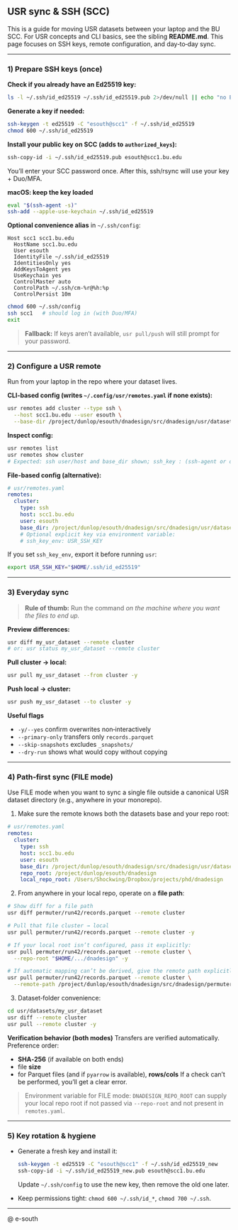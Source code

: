 ## USR sync & SSH (SCC)

This is a guide for moving USR datasets between your laptop and the BU SCC. For USR concepts and CLI basics, see the sibling **README.md**. This page focuses on SSH keys, remote configuration, and day‑to‑day sync.

---

### 1) Prepare SSH keys (once)

**Check if you already have an Ed25519 key:**
```bash
ls -l ~/.ssh/id_ed25519 ~/.ssh/id_ed25519.pub 2>/dev/null || echo "no Ed25519 key yet"
````

**Generate a key if needed:**

```bash
ssh-keygen -t ed25519 -C "esouth@scc1" -f ~/.ssh/id_ed25519
chmod 600 ~/.ssh/id_ed25519
```

**Install your public key on SCC (adds to `authorized_keys`):**

```bash
ssh-copy-id -i ~/.ssh/id_ed25519.pub esouth@scc1.bu.edu
```

You’ll enter your SCC password once. After this, ssh/rsync will use your key + Duo/MFA.

**macOS: keep the key loaded**

```bash
eval "$(ssh-agent -s)"
ssh-add --apple-use-keychain ~/.ssh/id_ed25519
```

**Optional convenience alias** in `~/.ssh/config`:

```
Host scc1 scc1.bu.edu
  HostName scc1.bu.edu
  User esouth
  IdentityFile ~/.ssh/id_ed25519
  IdentitiesOnly yes
  AddKeysToAgent yes
  UseKeychain yes
  ControlMaster auto
  ControlPath ~/.ssh/cm-%r@%h:%p
  ControlPersist 10m
```

```bash
chmod 600 ~/.ssh/config
ssh scc1   # should log in (with Duo/MFA)
exit
```

> **Fallback:** If keys aren’t available, `usr pull/push` will still prompt for your password.

---

### 2) Configure a USR remote

Run from your laptop in the repo where your dataset lives.

**CLI-based config (writes `~/.config/usr/remotes.yaml` if none exists):**

```bash
usr remotes add cluster --type ssh \
  --host scc1.bu.edu --user esouth \
  --base-dir /project/dunlop/esouth/dnadesign/src/dnadesign/usr/datasets
```

**Inspect config:**

```bash
usr remotes list
usr remotes show cluster
# Expected: ssh user/host and base_dir shown; ssh_key : (ssh-agent or default key)
```

**File-based config (alternative):**

```yaml
# usr/remotes.yaml
remotes:
  cluster:
    type: ssh
    host: scc1.bu.edu
    user: esouth
    base_dir: /project/dunlop/esouth/dnadesign/src/dnadesign/usr/datasets
    # Optional explicit key via environment variable:
    # ssh_key_env: USR_SSH_KEY
```

If you set `ssh_key_env`, export it before running `usr`:

```bash
export USR_SSH_KEY="$HOME/.ssh/id_ed25519"
```

---

### 3) Everyday sync

> **Rule of thumb:** Run the command *on the machine where you want the files to end up.*

**Preview differences:**

```bash
usr diff my_usr_dataset --remote cluster
# or: usr status my_usr_dataset --remote cluster
```

**Pull cluster → local:**

```bash
usr pull my_usr_dataset --from cluster -y
```

**Push local → cluster:**

```bash
usr push my_usr_dataset --to cluster -y
```

**Useful flags**

* `-y/--yes` confirm overwrites non‑interactively
* `--primary-only` transfers only `records.parquet`
* `--skip-snapshots` excludes `_snapshots/`
* `--dry-run` shows what would copy without copying

---

### 4) Path‑first sync (FILE mode)

Use FILE mode when you want to sync a single file outside a canonical USR dataset directory (e.g., anywhere in your monorepo).

1. Make sure the remote knows both the datasets base and your repo root:

```yaml
# usr/remotes.yaml
remotes:
  cluster:
    type: ssh
    host: scc1.bu.edu
    user: esouth
    base_dir: /project/dunlop/esouth/dnadesign/src/dnadesign/usr/datasets   # dataset mode
    repo_root: /project/dunlop/esouth/dnadesign                              # FILE mode (remote side)
    local_repo_root: /Users/Shockwing/Dropbox/projects/phd/dnadesign         # optional (local fallback)
```

2. From anywhere in your local repo, operate on a **file path**:

```bash
# Show diff for a file path
usr diff permuter/run42/records.parquet --remote cluster

# Pull that file cluster → local
usr pull permuter/run42/records.parquet --remote cluster -y

# If your local root isn’t configured, pass it explicitly:
usr pull permuter/run42/records.parquet --remote cluster \
  --repo-root "$HOME/.../dnadesign" -y

# If automatic mapping can’t be derived, give the remote path explicitly:
usr pull permuter/run42/records.parquet --remote cluster \
  --remote-path /project/dunlop/esouth/dnadesign/src/dnadesign/permuter/run42/records.parquet -y
```

3. Dataset‑folder convenience:

```bash
cd usr/datasets/my_usr_dataset
usr diff --remote cluster
usr pull --remote cluster -y
```

**Verification behavior (both modes)**
Transfers are verified automatically. Preference order:

* **SHA‑256** (if available on both ends)
* file **size**
* for Parquet files (and if `pyarrow` is available), **rows/cols**
  If a check can’t be performed, you’ll get a clear error.

> Environment variable for FILE mode:
> `DNADESIGN_REPO_ROOT` can supply your local repo root if not passed via `--repo-root` and not present in `remotes.yaml`.

---

### 5) Key rotation & hygiene

* Generate a fresh key and install it:

  ```bash
  ssh-keygen -t ed25519 -C "esouth@scc1" -f ~/.ssh/id_ed25519_new
  ssh-copy-id -i ~/.ssh/id_ed25519_new.pub esouth@scc1.bu.edu
  ```

  Update `~/.ssh/config` to use the new key, then remove the old one later.

* Keep permissions tight: `chmod 600 ~/.ssh/id_*`, `chmod 700 ~/.ssh`.

---

@ e-south